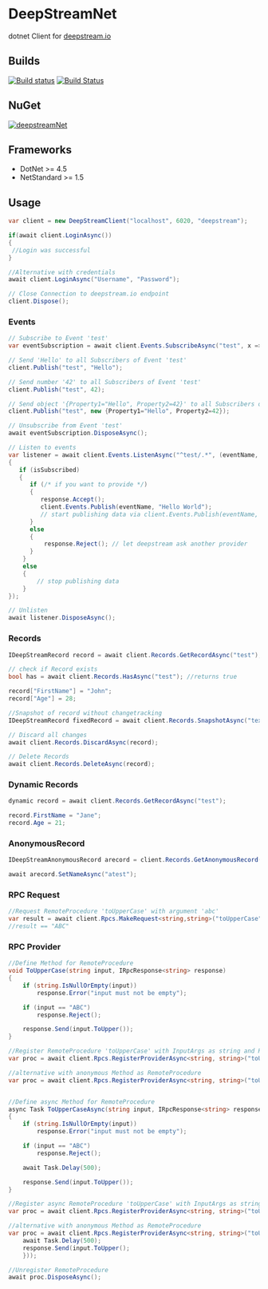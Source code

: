 DeepStreamNet
=============

dotnet Client for [deepstream.io](https://deepstream.io)

## Builds
[![Build status](https://ci.appveyor.com/api/projects/status/aj8op4emvlivn7jx/branch/develop?svg=true)](https://ci.appveyor.com/project/schulz3000/deepstreamnet/branch/develop) [![Build Status](https://travis-ci.org/schulz3000/deepstreamNet.svg?branch=develop)](https://travis-ci.org/schulz3000/deepstreamNet)

## NuGet
[![deepstreamNet](https://img.shields.io/nuget/v/deepstreamNet.svg?style=flat)](https://www.nuget.org/packages/deepstreamNet)

## Frameworks
- DotNet >= 4.5
- NetStandard >= 1.5

## Usage

```csharp
var client = new DeepStreamClient("localhost", 6020, "deepstream");

if(await client.LoginAsync())
{
 //Login was successful   
}

//Alternative with credentials
await client.LoginAsync("Username", "Password");

// Close Connection to deepstream.io endpoint
client.Dispose();
```

### Events

```csharp
// Subscribe to Event 'test'
var eventSubscription = await client.Events.SubscribeAsync("test", x => { Console.WriteLine(x); });

// Send 'Hello' to all Subscribers of Event 'test'
client.Publish("test", "Hello");

// Send number '42' to all Subscribers of Event 'test'
client.Publish("test", 42);

// Send object '{Property1="Hello", Property2=42}' to all Subscribers of Event 'test'
client.Publish("test", new {Property1="Hello", Property2=42});

// Unsubscribe from Event 'test'
await eventSubscription.DisposeAsync();

// Listen to events
var listener = await client.Events.ListenAsync("^test/.*", (eventName, isSubscribed, response) =>
{
   if (isSubscribed)
   {
      if (/* if you want to provide */)
      {
         response.Accept();
         client.Events.Publish(eventName, "Hello World");
         // start publishing data via client.Events.Publish(eventName, /* data */)
      }
      else
      {
          response.Reject(); // let deepstream ask another provider
      }
    }
    else
    {
        // stop publishing data
    }
});

// Unlisten
await listener.DisposeAsync();
```

### Records

```csharp
IDeepStreamRecord record = await client.Records.GetRecordAsync("test");

// check if Record exists
bool has = await client.Records.HasAsync("test"); //returns true

record["FirstName"] = "John";
record["Age"] = 28;

//Snapshot of record without changetracking
IDeepStreamRecord fixedRecord = await client.Records.SnapshotAsync("text");

// Discard all changes
await client.Records.DiscardAsync(record);

// Delete Records
await client.Records.DeleteAsync(record);
```

### Dynamic Records

```csharp
dynamic record = await client.Records.GetRecordAsync("test");

record.FirstName = "Jane";
record.Age = 21;
```

### AnonymousRecord

```csharp
IDeepStreamAnonymousRecord arecord = client.Records.GetAnonymousRecord();

await arecord.SetNameAsync("atest");
```

### RPC Request

```csharp
//Request RemoteProcedure 'toUpperCase' with argument 'abc'
var result = await client.Rpcs.MakeRequest<string,string>("toUpperCase", "abc");
//result == "ABC"
```

### RPC Provider

```csharp
//Define Method for RemoteProcedure
void ToUpperCase(string input, IRpcResponse<string> response)
{
    if (string.IsNullOrEmpty(input))
        response.Error("input must not be empty");

    if (input == "ABC")
        response.Reject();

    response.Send(input.ToUpper());
}

//Register RemoteProcedure 'toUpperCase' with InputArgs as string and Result as string
var proc = await client.Rpcs.RegisterProviderAsync<string, string>("toUpperCase", ToUpperCase);

//alternative with anonymous Method as RemoteProcedure
var proc = await client.Rpcs.RegisterProviderAsync<string, string>("toUpperCase", (input,response)=> response.Send(input.ToUpper()));


//Define async Method for RemoteProcedure
async Task ToUpperCaseAsync(string input, IRpcResponse<string> response)
{
    if (string.IsNullOrEmpty(input))
        response.Error("input must not be empty");

    if (input == "ABC")
        response.Reject();

    await Task.Delay(500);

    response.Send(input.ToUpper());
}

//Register async RemoteProcedure 'toUpperCase' with InputArgs as string and Result as string
var proc = await client.Rpcs.RegisterProviderAsync<string, string>("toUpperCase", ToUpperCaseAsync);

//alternative with anonymous Method as RemoteProcedure
var proc = await client.Rpcs.RegisterProviderAsync<string, string>("toUpperCase", async (input,response)=> {
    await Task.Delay(500);
    response.Send(input.ToUpper();
    }));

//Unregister RemoteProcedure
await proc.DisposeAsync(); 
```